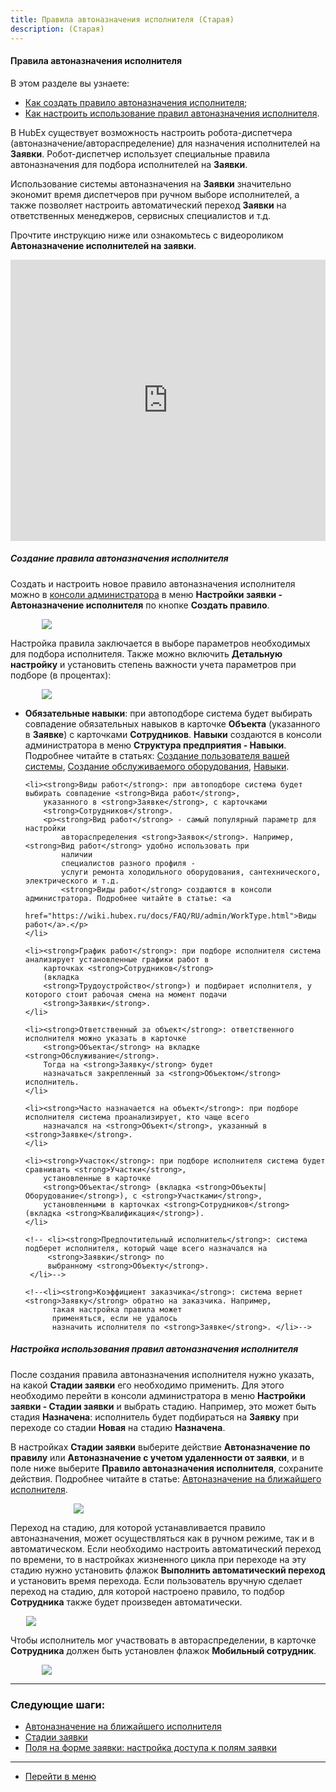 ```yaml
---
title: Правила автоназначения исполнителя (Старая)
description: (Старая)
---
```


#### Правила автоназначения исполнителя
В этом разделе вы узнаете:
<html>


<meta charset="utf-8">
<ul>
    <li><a href="#createrule">Как создать правило автоназначения исполнителя</a>;</li>
    <li><a href="#settings">Как настроить использование правил автоназначения исполнителя</a>.</li>
</ul>
</html>

<body>
<p>В HubEx существует возможность настроить робота-диспетчера (автоназначение/автораспределение) для назначения исполнителей на <strong>Заявки</strong>. Робот-диспетчер использует специальные правила автоназначения для подбора исполнителей на <strong>Заявки</strong>.</p>
    <p>Использование
    системы автоназначения на <strong>Заявки</strong> значительно экономит время диспетчеров при ручном выборе
    исполнителей, а также
    позволяет настроить автоматический переход <strong>Заявки</strong> на ответственных менеджеров, сервисных специалистов и т.д. </p>

<p>Прочтите инструкцию ниже или ознакомьтесь с видеороликом <strong>Автоназначение исполнителей на заявки</strong>.</p>

<iframe src="https://www.youtube.com/embed/IEsB3xWJVRQ" width="100%" height="450px" frameborder="0"
        allowfullscreen="allowfullscreen"></iframe>

<h5 id="createrule">Создание правила автоназначения исполнителя</h5>
<p>Создать и настроить новое правило автоназначения исполнителя можно в <a
        href="https://wiki.hubex.ru/docs/FAQ/RU/admin/HowToEnterTheAdmin.html">консоли
    администратора</a> в меню <strong>Настройки заявки - Автоназначение исполнителя</strong> по кнопке <strong>Создать
    правило</strong>.</p>
<div>
    <img style="margin: 0 auto; display: block; max-width: 80%;"
         src="/attachments/images/FAQ/ADMIN/RulesOfChoice/Rule.jpg"/>
</div>
<p>Настройка правила заключается в выборе параметров необходимых для подбора исполнителя. Также можно включить <strong>Детальную
    настройку</strong> и установить степень важности учета параметров при подборе (в процентах):</p>
<div>
    <img style="margin: 0 auto; display: block; max-width: 80%;"
         src="/attachments/images/FAQ/ADMIN/RulesOfChoice/RuleDetailing.jpg"/>
</div>
<ul>
    <li><strong>Обязательные навыки</strong>: при автоподборе система будет выбирать совпадение обязательных
        навыков в карточке
        <strong>Объекта</strong> (указанного в
        <strong>Заявке</strong>) с карточками <strong>Сотрудников</strong>.
        <strong>Навыки</strong> создаются в консоли администратора в меню <strong>Структура предприятия -
            Навыки</strong>. Подробнее
        читайте в статьях:
        <a href="https://wiki.hubex.ru/docs/FAQ/RU/user/CreatingUser.html">Создание пользователя вашей системы</a>, <a
                href="https://wiki.hubex.ru/docs/FAQ/RU/user/CreatingObjects.html">Создание обслуживаемого
            оборудования</a>, <a href="https://wiki.hubex.ru/docs/FAQ/RU/admin/Skills.html">Навыки</a>.
    </li>

    <li><strong>Виды работ</strong>: при автоподборе система будет выбирать совпадение <strong>Вида работ</strong>,
        указанного в <strong>Заявке</strong>, с карточками
        <strong>Сотрудников</strong>.
        <p><strong>Вид работ</strong> - самый популярный параметр для настройки
            автораспределения <strong>Заявок</strong>. Например, <strong>Вид работ</strong> удобно использовать при
            наличии
            специалистов разного профиля -
            услуги ремонта холодильного оборудования, сантехнического, электрического и т.д.
            <strong>Виды работ</strong> создаются в консоли администратора. Подробнее читайте в статье: <a
                    href="https://wiki.hubex.ru/docs/FAQ/RU/admin/WorkType.html">Виды работ</a>.</p>
    </li>

    <li><strong>График работ</strong>: при подборе исполнителя система анализирует установленные графики работ в
        карточках <strong>Сотрудников</strong>
        (вкладка
        <strong>Трудоустройство</strong>) и подбирает исполнителя, у которого стоит рабочая смена на момент подачи
        <strong>Заявки</strong>.
    </li>

    <li><strong>Ответственный за объект</strong>: ответственного исполнителя можно указать в карточке
        <strong>Объекта</strong> на вкладке <strong>Обслуживание</strong>.
        Тогда на <strong>Заявку</strong> будет
        назначаться закрепленный за <strong>Объектом</strong> исполнитель.
    </li>

    <li><strong>Часто назначается на объект</strong>: при подборе исполнителя система проанализирует, кто чаще всего
        назначался на <strong>Объект</strong>, указанный в <strong>Заявке</strong>.
    </li>

    <li><strong>Участок</strong>: при подборе исполнителя система будет сравнивать <strong>Участки</strong>,
        установленные в карточке
        <strong>Объекта</strong> (вкладка <strong>Объекты|Оборудование</strong>), с <strong>Участками</strong>,
        установленными в карточках <strong>Сотрудников</strong> (вкладка <strong>Квалификация</strong>).
    </li>

    <!-- <li><strong>Предпочтительный исполнитель</strong>: система подберет исполнителя, который чаще всего назначался на
         <strong>Заявки</strong> по
         выбранному <strong>Объекту</strong>.
     </li>-->

    <!--<li><strong>Коэффициент заказчика</strong>: система вернет <strong>Заявку</strong> обратно на заказчика. Например,
          такая настройка правила может
          применяться, если не удалось
          назначить исполнителя по <strong>Заявке</strong>. </li>-->


</ul>


<h5 id="settings">Настройка использования правил автоназначения исполнителя</h5>
<p>После создания правила автоназначения исполнителя нужно указать, на какой <strong>Стадии заявки</strong> его
    необходимо
    применить. Для этого
    необходимо перейти в консоли администратора в меню <strong>Настройки заявки - Стадии заявки</strong> и выбрать
    стадию. Например, это может быть стадия <strong>Назначена</strong>: исполнитель будет подбираться на
    <strong>Заявку</strong> при
    переходе со стадии
    <strong>Новая</strong> на стадию <strong>Назначена</strong>.</p>

<p>В настройках <strong>Стадии заявки</strong> выберите действие <Strong>Автоназначение по правилу</Strong> или <Strong>Автоназначение
    с учетом удаленности от заявки</Strong>, и в поле ниже
    выберите <strong>Правило автоназначения исполнителя</strong>, сохраните действия. Подробнее читайте в статье: <a
            href="https://wiki.hubex.ru/docs/FAQ/RU/user/RulesOfChoiceGEO.html">Автоназначение на ближайшего
        исполнителя</a>.</p>
<div>
    <img style="margin: 0 auto; display: block; max-width: 60%;"
         src="/attachments/images/FAQ/ADMIN/RulesOfChoice/StageTicket.jpg"/>
</div>



<p>Переход на стадию, для которой устанавливается правило автоназначения, может осуществляться как в ручном режиме, так и в
    автоматическом. Если необходимо настроить
    автоматический переход по времени, то в настройках жизненного цикла при переходе на эту стадию нужно установить
    флажок <strong>Выполнить автоматический переход</strong> и установить время перехода. Если пользователь вручную
    сделает переход на
    стадию, для которой настроено правило, то подбор <strong>Сотрудника</strong> также будет произведен автоматически.
</p>
<div>
    <img style="margin: 0 auto; display: block; max-width: 90%;"
         src="/attachments/images/FAQ/ADMIN/RulesOfChoice/CustomStage.jpg"/>
</div>

<p>Чтобы исполнитель мог участвовать в автораспределении, в карточке <strong>Сотрудника</strong> должен быть установлен
    флажок <strong>Мобильный
        сотрудник</strong>.</p>
<div>
    <img style="margin: 0 auto; display: block; max-width: 80%;"
         src="/attachments/images/FAQ/ADMIN/RulesOfChoice/Engineer.jpg"/>
</div>

        
</body>

___
### Следующие шаги:
- [Автоназначение на ближайшего исполнителя](/docs/FAQ/RU/user/RulesOfChoiceGEO.html)
- [Стадии заявки](./StageType.md)
- [Поля на форме заявки: настройка доступа к полям заявки](./ElementsOfInterface.md)

____
- [Перейти в меню](http://wiki.hubex.ru)

